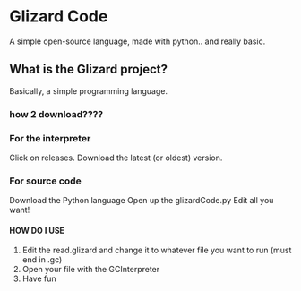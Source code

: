 # Glizard Code
A simple open-source language, made with python.. and really basic.


## What is the Glizard project?
Basically, a simple programming language.

### how 2 download????

### For the interpreter
Click on releases.
Download the latest (or oldest) version.

### For source code
Download the Python language
Open up the glizardCode.py
Edit all you want!

#### HOW DO I USE
1. Edit the read.glizard and change it to whatever file you want to run (must end in .gc)
2. Open your file with the GCInterpreter
3. Have fun
